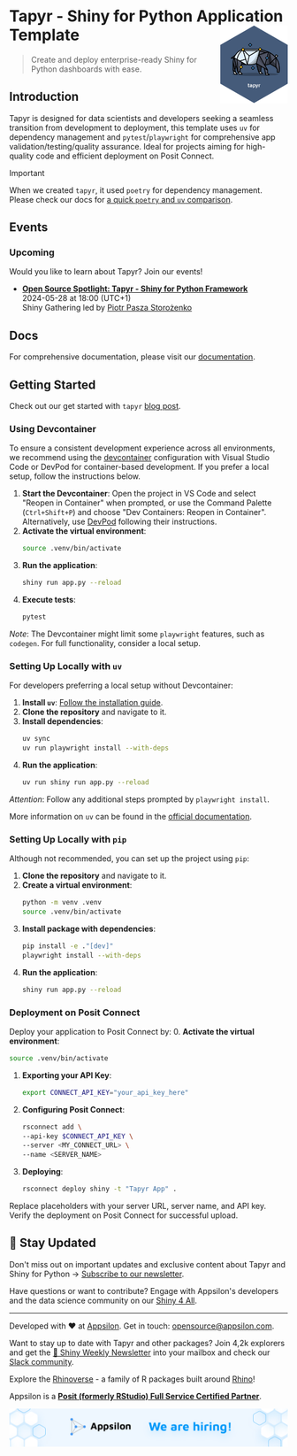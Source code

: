 # Tapyr - Shiny for Python Application Template<a href="https://appsilon.github.io/tapyr-template/"><img src="www/images/tapyr.png" align="right" alt="Tapyr logo" style="height: 140px;"></a>

> Create and deploy enterprise-ready Shiny for Python dashboards with ease.

## Introduction

Tapyr is designed for data scientists and developers seeking a seamless transition from development to deployment, this template uses `uv` for dependency management and `pytest`/`playwright` for comprehensive app validation/testing/quality assurance.
Ideal for projects aiming for high-quality code and efficient deployment on Posit Connect.

> [!IMPORTANT]
> When we created `tapyr`, it used `poetry` for dependency management.
> Please check our docs for [a quick `poetry` and `uv` comparison](https://appsilon.github.io/tapyr-docs/contents/tapyr_features/02_uv.html#direct-uv-and-poetry-comparison).

## Events
### Upcoming
Would you like to learn about Tapyr? Join our events!
* [**Open Source Spotlight: Tapyr - Shiny for Python Framework**](https://go.appsilon.com/tapyr-webinar-may2024?utm_source=community&utm_medium=github&utm_campaign=shinygathering)<br>
2024-05-28 at 18:00 (UTC+1)<br>
Shiny Gathering led by [Piotr Pasza Storożenko](https://www.linkedin.com/in/piotr-pasza-storo%C5%BCenko/)

## Docs

For comprehensive documentation, please visit our [documentation](https://appsilon.github.io/tapyr-docs/).

## Getting Started

Check out our get started with `tapyr` [blog post](www.appsilon.com/post/introducing-tapyr).

### Using Devcontainer

To ensure a consistent development experience across all environments, we recommend using the [devcontainer](https://code.visualstudio.com/docs/remote/containers) configuration with Visual Studio Code or DevPod for container-based development.
If you prefer a local setup, follow the instructions below.

1. **Start the Devcontainer**: Open the project in VS Code and select "Reopen in Container" when prompted, or use the Command Palette (`Ctrl+Shift+P`) and choose "Dev Containers: Reopen in Container". Alternatively, use [DevPod](https://devpod.sh/) following their instructions.
2. **Activate the virtual environment**:
   ```sh
   source .venv/bin/activate
   ```
3. **Run the application**:
   ```sh
   shiny run app.py --reload
   ```
4. **Execute tests**:
   ```sh
   pytest
   ```

*Note*: The Devcontainer might limit some `playwright` features, such as `codegen`. For full functionality, consider a local setup.

### Setting Up Locally with `uv`

For developers preferring a local setup without Devcontainer:

1. **Install `uv`**: [Follow the installation guide](https://docs.astral.sh/uv/getting-started/installation/).
2. **Clone the repository** and navigate to it.
3. **Install dependencies**:
   ```sh
   uv sync
   uv run playwright install --with-deps
   ```
4. **Run the application**:
   ```sh
   uv run shiny run app.py --reload
   ```

*Attention*: Follow any additional steps prompted by `playwright install`.

More information on `uv` can be found in the [official documentation](https://docs.astral.sh/uv/).

### Setting Up Locally with `pip`

Although not recommended, you can set up the project using `pip`:

1. **Clone the repository** and navigate to it.
2. **Create a virtual environment**:
   ```sh
   python -m venv .venv
   source .venv/bin/activate
   ```
3. **Install package with dependencies**:
   ```sh
   pip install -e ."[dev]"
   playwright install --with-deps
   ```
4. **Run the application**:
   ```sh
   shiny run app.py --reload
   ```

### Deployment on Posit Connect

Deploy your application to Posit Connect by:
0. **Activate the virtual environment**:
   ```sh
   source .venv/bin/activate
   ```
1. **Exporting your API Key**:
   ```sh
   export CONNECT_API_KEY="your_api_key_here"
   ```
2. **Configuring Posit Connect**:
   ```sh
   rsconnect add \
   --api-key $CONNECT_API_KEY \
   --server <MY_CONNECT_URL> \
   --name <SERVER_NAME>
   ```
3. **Deploying**:
   ```sh
   rsconnect deploy shiny -t "Tapyr App" .
   ```

Replace placeholders with your server URL, server name, and API key. Verify the deployment on Posit Connect for successful upload.

## :star2: Stay Updated
Don't miss out on important updates and exclusive content about Tapyr and Shiny for Python → [Subscribe to our newsletter](https://go.appsilon.com/shiny-weekly?utm_source=community&utm_medium=github&utm_content=tapyr).

Have questions or want to contribute? Engage with Appsilon's developers and the data science community on our [Shiny 4 All](https://go.appsilon.com/shiny4allcommunity).


---

Developed with :heart: at [Appsilon](https://appsilon.com).
Get in touch: <opensource@appsilon.com>.

Want to stay up to date with Tapyr and other packages? Join 4,2k explorers and get the [📧 Shiny Weekly Newsletter](https://go.appsilon.com/shiny-weekly?utm_source=community&utm_medium=github&utm_content=tapyr) into your mailbox and check our [Slack community](https://go.appsilon.com/shiny4allcommunity).

Explore the [Rhinoverse](https://rhinoverse.dev) - a family of R packages built around [Rhino](https://appsilon.github.io/rhino/)!

Appsilon is a
[**Posit (formerly RStudio) Full Service Certified Partner**](https://www.rstudio.com/certified-partners/).

<a href="https://appsilon.com/careers/">
  <img src="https://raw.githubusercontent.com/Appsilon/website-cdn/gh-pages/WeAreHiring1.png" alt="We are hiring!">
</a>
